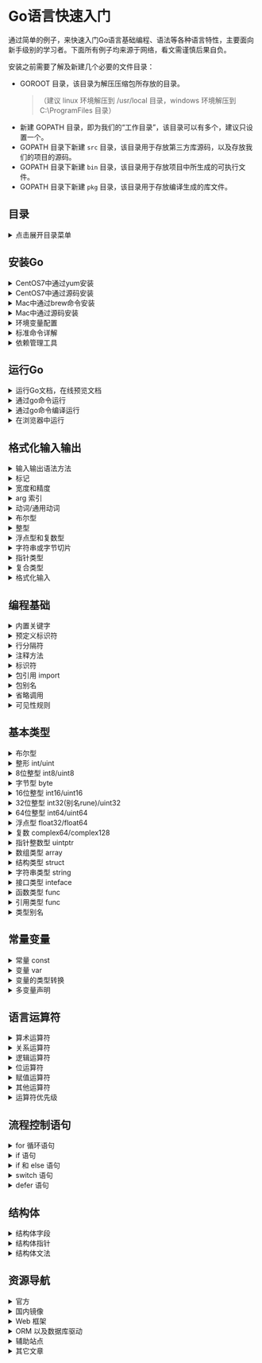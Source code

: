 Go语言快速入门
===

通过简单的例子，来快速入门Go语言基础编程、语法等各种语言特性，主要面向新手级别的学习者。下面所有例子均来源于网络，看文需谨慎后果自负。

安装之前需要了解及新建几个必要的文件目录：

- GOROOT 目录，该目录为解压压缩包所存放的目录。
    >（建议 linux 环境解压到 /usr/local 目录，windows 环境解压到 C:\ProgramFiles 目录）
- 新建 GOPATH 目录，即为我们的“工作目录”，该目录可以有多个，建议只设置一个。
- GOPATH 目录下新建 `src` 目录，该目录用于存放第三方库源码，以及存放我们的项目的源码。
- GOPATH 目录下新建 `bin` 目录，该目录用于存放项目中所生成的可执行文件。
- GOPATH 目录下新建 `pkg` 目录，该目录用于存放编译生成的库文件。

目录
---

<details>
<summary>点击展开目录菜单</summary>

<!-- TOC -->

- [安装Go](#安装go)
- [运行Go](#运行go)
- [格式化输入输出](#格式化输入输出)
- [编程基础](#编程基础)
- [基本类型](#基本类型)
- [常量变量](#常量变量)
- [语言运算符](#语言运算符)
- [流程控制语句](#流程控制语句)
- [资源导航](#资源导航)

<!-- /TOC -->

</details>

## 安装Go

<details>
<summary>CentOS7中通过yum安装</summary>

```bash
# CentOS7 可以只用使用yum安装
yum install golang  
```

</details>

<details>
<summary>CentOS7中通过源码安装</summary>

```bash
# 源码下载
# 官网源码 https://golang.org/dl/ 需要翻墙
wget https://storage.googleapis.com/golang/go1.9.darwin-amd64.pkg
tar zxvf go1.8.linux-amd64.tar.gz -C /usr/local
# 新建GOPATH目录
mkdir -p $HOME/gopath
```

</details>

<details>
<summary>Mac中通过brew命令安装</summary>

使用[home brew](http://brew.sh/)安装方便快捷安装Go，如果你想要在你的 Mac 系统上安装 Go，则必须使用 `Intel 64` 位处理器，Go 不支持 `PowerPC` 处理器。

```bash
brew update && brew upgrade # 更新 Homebrew 的信息
brew install git            # 安装 git
brew install go             # 安装 go
```

</details>


<details>
<summary>Mac中通过源码安装</summary>

通过源代码编译安装的过程与环境变量的配置与在 Linux 系统非常相似，因此不再赘述。

**注意事项：**

在 Mac 系统下使用到的 C 工具链是 Xcode 的一部分，因此你需要通过安装 Xcode 来完成这些工具的安装。你并不需要安装完整的 Xcode，而只需要安装它的命令行工具部分。

</details>


<details>
<summary>环境变量配置</summary>

通过`go env`查看go的详细信息

```bash
→ go env

GOARCH="amd64"
GOBIN=""
GOEXE=""
GOHOSTARCH="amd64"
GOHOSTOS="darwin"
GOOS="darwin"
GOPATH="/Users/kenny/go"
GORACE=""
GOROOT="/usr/local/Cellar/go/1.9/libexec"
GOTOOLDIR="/usr/local/Cellar/go/1.9/libexec/pkg/tool/darwin_amd64"
GCCGO="gccgo"
CC="clang"
GOGCCFLAGS="-fPIC -m64 -pthread -fno-caret-diagnostics -Qunused-arguments -fmessage-length=0 -fdebug-prefix-map=/var/folders/j7/3xly5sk567s65ny5dnr__3b80000gn/T/go-build377856897=/tmp/go-build -gno-record-gcc-switches -fno-common"
CXX="clang++"
CGO_ENABLED="1"
CGO_CFLAGS="-g -O2"
CGO_CPPFLAGS=""
CGO_CXXFLAGS="-g -O2"
CGO_FFLAGS="-g -O2"
CGO_LDFLAGS="-g -O2"
PKG_CONFIG="pkg-config"
```

如果需要修改默认的环境变量配置修改 `vim ~/.bash_profile` 或者 `vim ~/.zshrc`

```bash
#GOROOT
# CentOS 中如下设置 GOROOT，看你安装的路径
# export GOROOT=/usr/local/go
# Mac OS 中通过命令行工具brew安装如下配置 GOROOT
export GOROOT=/usr/local/Cellar/go/1.9/libexec
#GOPATH root bin
export GOBIN=$GOROOT/bin
export PATH=$PATH:$GOBIN
#GOPATH
export GOPATH=$HOME/go
#GOPATH bin
export PATH=$PATH:$GOPATH/bin
```

使其立即生效

```bash
source /etc/profile
```

</details>


<details>
<summary>标准命令详解</summary>

```bash
→ go --help
Go is a tool for managing Go source code.
Go是用于管理Go源代码的工具。

Usage用法:
  go command [arguments]

The commands are:

  build 命令用于编译我们指定的源码文件或代码包以及它们的依赖包。
    -o 指定输出的文件名，可以带上路径，例如 go build -o a/b/c
    -i 安装相应的包，编译+go install
    -a 更新全部已经是最新的包的，但是对标准包不适用
    -n 把需要执行的编译命令打印出来，但是不执行，这样就可以很容易的知道底层是如何运行的
    -p n 指定可以并行可运行的编译数目，默认是CPU数目
    -race 开启编译的时候自动检测数据竞争的情况，目前只支持64位的机器
    -v 打印出来我们正在编译的包名
    -work 打印出来编译时候的临时文件夹名称，并且如果已经存在的话就不要删除
    -x 打印出来执行的命令，其实就是和-n的结果类似，只是这个会执行
    -ccflags 'arg list' 传递参数给5c, 6c, 8c 调用
    -compiler name 指定相应的编译器，gccgo还是gc
    -gccgoflags 'arg list' 传递参数给gccgo编译连接调用
    -gcflags 'arg list' 传递参数给5g, 6g, 8g 调用
    -installsuffix suffix 为了和默认的安装包区别开来，采用这个前缀来重新安装那些依赖的包，-race的时候默认已经是-installsuffix race,大家可以通过-n命令来验证
    -ldflags 'flag list' 传递参数给5l, 6l, 8l 调用
    -tags 'tag list' 设置在编译的时候可以适配的那些tag，详细的tag限制参考里面的http://golang.org/pkg/go/build/
  clean       删除掉执行其它命令时产生的一些文件和目录。
    -i 清除关联的安装的包和可运行文件，也就是通过go install安装的文件
    -n 把需要执行的清除命令打印出来，但是不执行，这样就可以很容易的知道底层是如何运行的
    -r 循环的清除在import中引入的包
    -x 打印出来执行的详细命令，其实就是-n打印的执行版本
  doc 命令可以打印附于Go语言程序实体上的文档。
  env 用于打印Go语言的环境信息。
  bug 启动错误报告。
  fix 把指定代码包的所有Go语言源码文件中的旧版本代码修正为新版本的代码。
  fmt 在包源上运行gofmt。
    -l 显示那些需要格式化的文件
    -w 把改写后的内容直接写入到文件中，而不是作为结果打印到标准输出。
    -r 添加形如“a[b:len(a)] -> a[b:]”的重写规则，方便我们做批量替换
    -s 简化文件中的代码
    -d 显示格式化前后的diff而不是写入文件，默认是false
    -e 打印所有的语法错误到标准输出。如果不使用此标记，则只会打印不同行的前10个错误。
    -cpuprofile 支持调试模式，写入相应的cpufile到指定的文件
  generate 通过处理源生成Go文件。
  get 下载或更新安装指定的代码包及其依赖包，并对它们进行编译和安装。
    -d 只下载不安装
    -f 只有在你包含了-u参数的时候才有效，不让-u去验证import中的每一个都已经获取了，这对于本地fork的包特别有用
    -fix 在获取源码之后先运行fix，然后再去做其他的事情
    -t 同时也下载需要为运行测试所需要的包
    -u 强制使用网络去更新包和它的依赖包
    -v 显示执行的命令
  install 用于编译并安装指定的代码包及它们的依赖包。
  list 列出指定的代码包的信息。
  run 命令可以编译并运行命令源码文件。
  test 对Go语言编写的程序进行测试。
    -bench regexp 执行相应的benchmarks，例如 -bench=.
    -cover 开启测试覆盖率
    -run regexp 只运行regexp匹配的函数，例如 -run=Array 那么就执行包含有Array开头的函数
    -v 显示测试的详细命令
  tool 运行指定的go工具
    go tool fix . 用来修复以前老版本的代码到新版本，例如go1之前老版本的代码转化到go1,例如API的变化
    go tool vet directory|files 用来分析当前目录的代码是否都是正确的代码,例如是不是调用fmt.Printf里面的参数不正确，例如函数里面提前return了然后出现了无用代码之类的。
  version 打印Go的版本信息
  vet 用于检查Go语言源码中静态错误的简单工具。

Use "go help [command]" for more information about a command.

Additional help topics:

  c           calling between Go and C
  buildmode   description of build modes
  filetype    file types
  gopath      GOPATH environment variable
  environment environment variables
  importpath  import path syntax
  packages    description of package lists
  testflag    description of testing flags
  testfunc    description of testing functions

Use "go help [topic]" for more information about that topic.
```

其它命令

```bash
cat $GOROOT/VERSION  # 查看版本
$GOROOT/src/all.bash # 测试用例正确
```

</details>


<details>
<summary>依赖管理工具</summary>

目前 Go 语言常用的依赖管理工具，有三个 [godep](https://github.com/tools/godep)、[vendor](https://github.com/kardianos/govendor)和[db](https://github.com/constabulary/gb/)，`vendor` 是go 1.5 官方引入管理包依赖的方式，1.6正式引入。所以这里推荐是用[vendor](https://github.com/kardianos/govendor)来管理你的依赖。

快速开始：

```bash
# 设置你的项目
cd "my project in GOPATH"
govendor init

# 将现有的GOPATH文件添加到vendor。
govendor add +external

# 查看你的工作。
govendor list

govendor sync # 从远程仓库拉取依赖
govendor get  # 像“go get”一样，但将依赖项复制到“vendor”文件夹中。

# 看看什么是使用包
govendor list -v fmt

# 指定要获取的特定版本或修订版本
govendor fetch golang.org/x/net/context@a4bbce9fcae005b22ae5443f6af064d80a6f5a55
govendor fetch golang.org/x/net/context@v1   # Get latest v1.*.* tag or branch.
govendor fetch golang.org/x/net/context@=v1  # Get the tag or branch named "v1".

# 给予任何先前版本的约束，将包更新为最新
govendor fetch golang.org/x/net/context

# 仅格式化您的存储库
govendor fmt +local

# 构建您的存储库中的所有内容
govendor install +local

# 仅测试您的存储库
govendor test +local
```


</details>


## 运行Go

<details>
<summary>运行Go文档，在线预览文档</summary>

```bash
# 如果你的 godoc 命令不存在，运行它安装
$ go get -v  golang.org/x/tools/cmd/godoc

$ godoc -http=:6060
# 运行上面一条命令，可访问文档http://localhost:6060/
```

</details>

<details>
<summary>通过go命令运行</summary>

我们先写一段GO代码，很简单就是打印输出一个`hello world!`, 保存为[hello.go](./example/hello/hello.go)文件

```go
package main
import "fmt" 
func main() {
   fmt.Println("Hello, World!")
}
```

命令运行`go`程序，在[hello.go](./example/hello/hello.go)这个当前目录下运行下面命令，可以输出`hello world!`。

```bash
go run hello.go
```

</details>

<details>
<summary>通过go命令编译运行</summary>

GO程序的代码是可以直接编译成`exe文件` 或者 `二进制文件`直接运行，在[hello.go](./example/hello/hello.go)目录下运行下面命令，即可把go程序编译成二进制文件

```bash
go build hello.go
```

上面命令文件可以编译成一个`hello`可执行文件，然后直接在当前目录下 `./hello` 运行，可以输出`hello world!`。

</details>

<details>
<summary>在浏览器中运行</summary>

Go Playground 允许在浏览器里面编辑运行 Go 语言代码。在浏览器中打开 https://play.golang.org/ (需要穿越才能打开) ，输入代码，点击 Run，看看会发生什么？还有个 Share 按钮，点击它会得到一个用于分享的网址，任何人都能代开这个链接，试一试 https://play.golang.org/p/UIOwu0DBQV

</details>


## 格式化输入输出


<details>
<summary>输入输出语法方法</summary>

> `%[标记][宽度][.精度][arg索引]动词`  
> `Print(arg列表)`、`Println(arg列表)`、`Printf(格式字符串, arg列表)`  

```go
package main
import (
  "fmt"
  "time"
)
func main() {
  fmt.Println("Hello World!")
  fmt.Println("The time is", time.Now())
}
```

</details>

<details>
<summary>标记</summary>

```
+ 总打印数值的正负号；对于%q（%+q）保证只输出ASCII编码的字符。
- 在右侧而非左侧填充空格（左对齐该区域）
# 备用格式：为八进制添加前导 0（%#o），为十六进制添加前导 0x（%#x）或
  0X（%#X），为 %p（%#p）去掉前导 0x；对于 %q，若 strconv.CanBackquote
  返回 true，就会打印原始（即反引号围绕的）字符串；如果是可打印字符，
  %U（%#U）会写出该字符的Unicode编码形式（如字符 x 会被打印成 U+0078 'x'）。
' ' （空格）为数值中省略的正负号留出空白（% d）；
  以十六进制（% x, % X）打印字符串或切片时，在字节之间用空格隔开
0  填充前导的0而非空格；对于数字，这会将填充移到正负号之后
```

- 其中 `0` 和 `-` 不能同时使用，优先使用 `-` 而忽略 `0`。  
- 标记有事会被占位符忽略，所以不要指望它们。例如十进制没有备用格式，因此 `%#d` 与 `%d` 的行为相同。

</details>

<details>
<summary>宽度和精度</summary>

`[宽度][.精度]`都可以写成以下三种形式：`数值`，`*`，`arg索引*`  

- `数值` 表示使用指定的数值作为宽度值或精度值
- `*` 表示使用当前正在处理的 arg 的值作为宽度值或精度值，如果这样的话，要格式化的 arg 将自动跳转到下一个。
- `arg索引*` 表示使用指定 arg 的值作为宽度值或精度值，如果这样的话，要格式化的 arg 将自动跳转到指定 arg 的下一个。

注意事项：  

- 宽度值：用于设置最小宽度。
- 精度值：对于浮点型，用于控制小数位数，对于字符串或字节数组，用于控制字符数量（不是字节数量）。
- 对于浮点型而言，动词 g/G 的精度值比较特殊，在适当的情况下，g/G 会设置总有效数字，而不是小数位数。

</details>

<details>
<summary>arg 索引</summary>

由中括号和 arg 序号组成（就像这个实例`"abc%+ #8.3[3]vdef"`中的[3])，用于指定当前要处理的 arg 的序号，序号从 1 开始：`'[' + arg序号 + ']'`

</details>

<details>
<summary>动词/通用动词</summary>

- `v`：默认格式，不同类型的默认格式如下：
    > 布尔型：`t`
    > 整　型：`d`
    > 浮点型：`g`
    > 复数型：`g`
    > 字符串：`s`
    > 通　道：`p`
    > 指　针：`p`

- `#v`：默认格式，以符合 Go 语法的方式输出。特殊类型的 Go 语法格式如下：
    > 无符号整型：x
- `T`：输出 arg 的类型而不是值（使用 Go 语法格式）。

注意事项：`动词`不能省略，不同的数据类型支持的动词不一样。

</details>

<details>
<summary>布尔型</summary>

-`t` ：输出 true 或 false 字符串。

</details>

<details>
<summary>整型</summary>

- `b/o/d`：输出 2/8/10 进制格式
- `x/X  `：输出 16 进制格式（小写/大写）
- `c    `：输出数值所表示的 Unicode 字符
- `q    `：输出数值所表示的 Unicode 字符（带单引号）。对于无法显示的字符，将输出其转义字符。
- `U    `：输出 Unicode 码点（例如 U+1234，等同于字符串 "U+%04X" 的显示结果）

对于 o/x/X：
- 如果使用 "#" 标记，则会添加前导 0 或 0x。

对于 U：
- 如果使用 "#" 标记，则会在 Unicode 码点后面添加相应的 '字符'（前提是该字符必须可显示）

</details>

<details>
<summary>浮点型和复数型</summary>

- `b`：科学计数法（以 2  为底）
- `e/E`：科学计数法（以 10 为底，小写 e/大写 E）
- `f/F`：普通小数格式（两者无区别）
- `g/G`：大指数（指数 >= 6）使用 %e/%E，其它情况使用 %f/%F

</details>

<details>
<summary>字符串或字节切片</summary>

- `s` ：普通字符串
- `q` ：双引号引起来的 Go 语法字符串
- `x/X`：十六进制编码（小写/大写，以字节为元素进行编码，而不是字符）

对于 q：
- 如果使用了 `+` 标记，则将所有非 ASCII 字符都进行转义处理。
- 如果使用了 `#` 标记，则输出反引号引起来的字符串（前提是
- 字符串中不包含任何制表符以外的控制字符，否则忽略 # 标记）

对于 x/X：
- 如果使用了 " " 标记，则在每个元素之间添加空格。
- 如果使用了 "#" 标记，则在十六进制格式之前添加 0x 前缀。

</details>

<details>
<summary>指针类型</summary>

- `p` ：带 0x 前缀的十六进制地址值。
- `#p`：不带 0x 前缀的十六进制地址值。
- Go 没有指针运算。

Go 具有指针。 指针保存了变量的内存地址。

类型 *T 是指向类型 T 的值的指针。其零值是 nil 。

```go
var p *int
```

& 符号会生成一个指向其作用对象的指针。

```go
i := 42
p = &i
```

* 符号表示指针指向的底层的值。

```go
fmt.Println(*p) // 通过指针 p 读取 i
*p = 21         // 通过指针 p 设置 i
```

这也就是通常所说的“间接引用”或“非直接引用”。

```go
package main
import "fmt"
func main() {
	i, j := 42, 2701
	p := &i         // 指向我 i
	fmt.Println(*p) // 通过指针读 i
	*p = 21         // 通过指针设置 i
	fmt.Println(i)  // 看到i的新值

	p = &j         // 指向我 j
	*p = *p / 37   // 通过指针划分 j
	fmt.Println(j) // 看到j的新值
}
```

</details>

<details>
<summary>复合类型</summary>

复合类型将使用不同的格式输出，格式如下：

```
结　构　体：{字段1 字段2 ...}
数组或切片：[元素0 元素1 ...]
映　　　射：map[键1:值1 键2:值2 ...]
```

指向复合元素的指针：`&{}`, `&[]`, `&map[]`
复合类型本身没有动词，动词将应用到复合类型的元素上。
结构体可以使用 "+v" 同时输出字段名。

</details>

<details>
<summary>格式化输入</summary>

```go
// 格式化输入：从输入端读取字符串（以空白分隔的值的序列），
// 并解析为具体的值存入相应的 arg 中，arg 必须是变量地址。
// 字符串中的连续空白视为单个空白，换行符根据不同情况处理。
// \r\n 被当做 \n 处理。

// 以动词 v 解析字符串，换行视为空白
Scan(arg列表)
// 以动词 v 解析字符串，换行结束解析
Scanln(arg列表)
// 根据格式字符串中指定的格式解析字符串
// 格式字符串中的换行符必须和输入端的换行符相匹配。
Scanf(格式字符串, arg列表)

// Scan 类函数会返回已处理的 arg 数量和遇到的错误信息。
```

</details>

## 编程基础

<details>
<summary>内置关键字</summary>

```go
break      default       func      interface    select
case       defer         go        map          struct
chan       else          goto      package      switch
const      fallthrough   if        range        type
continue   for           import    return       var
```

</details>

<details>
<summary>预定义标识符</summary>

```go
append  bool    byte    cap     close  complex complex64 complex128 uint16
copy    false   float32 float64 imag   int     int8      int16      uint32
int32   int64   iota    len     make   new     nil       panic      uint64
print   println real    recover string true    uint      uint8      uintptr
```

</details>

<details>
<summary>行分隔符</summary>

- 在 Go 程序中，一行代表一个语句结束，不需要分隔符。
- 打算将多个语句写在同一行，它们则必须使用 `;` 人为区分，并不鼓励这种做法。

</details>

<details>
<summary>注释方法</summary>

```go
// 单行注释

/*
  多行注释
*/
```

</details>

<details>
<summary>标识符</summary>

- 标识符用来命名变量、类型等程序实体。
- 第一个字符必须是字母或下划线而不能是数字

有效标识符

```
mahesh   kumar   abc   move_name   a_123
myname50   _temp   j   a23b9   retVal
```

无效标识符

```bash
1ab  #（以数字开头）
case #（Go 语言的关键字）
a+b  #（运算符是不允许的）
```

</details>

<details>
<summary>包引用 import</summary>

```go
import "fmt"
import "os"
import "io"
```

简写方式如下

```go
import (
  "fmt"
  "os"
  "io"
)
```

**包引用介绍**

```bash
.
├── cal
│   ├── add.go
│   ├── multi
│   │   └── multiply.go
│   └── subtract.go
└── main.go
```

注意：[package-demo](example/package-demo) 文件夹复制到 `$GOPATH/src/` 目录下，不然运行报错哦

```bash
go run $GOPATH/src/package-demo/main.go
```

main.go中如何调用add.go、subtract.go或者是multiply.go文件中的函数。

> `add.go`和`subtract.go`文件中，包名为cal `package cal`  
> `multiply.go`在 multi 文件夹下，所以程序的包名为multi `package multi`  
> 如果 mian 函数要调用`add.go`或者`subtract.go`中的函数，必须要引入包"cal" `import "package-demo/cal"`  
> 要调用`multiply.go`中的函数，必须要引入包"multi"，`import "package-demo/cal/multi"`  
> Go中如果函数名的首字母大写，表示该函数是公有的，可以被其他程序调用，如果首字母小写，该函数就是是私有的

</details>

<details>
<summary>包别名</summary>

```go
import(
  ff "fmt"
)

// 或者
import ff "fmt"

// 别名包调用
ff.Println('Hello World!')
```

</details>


<details>
<summary>省略调用</summary>

```go
import(
  . "fmt"
)
func main() {
  // 省略调用
  Println('Hello World!')
}
```

</details>


<details>
<summary>可见性规则</summary>

Go语言中约定使用 **大小写** 来决定常量、变量、类型、接口、结构或函数是否可以被外部包所调用

- 函数名字首字母 **小写** 即为 `private` 私有的
- 函数名字首字母 **大写** 即为 `public` 公有

</details>

## 基本类型

<details>
<summary>布尔型</summary>

```go
var b bool
b  = true
fmt.Printf("b is of type %t\n", b)
e := bool(true)
fmt.Printf("e is of type %t\n", e)
```

- 长度：1字节
- 取值范围：true/false
- 只能使用true/false值，不能使用数字代替布尔值

</details>

<details>
<summary>整形 int/uint</summary>

```go
package main
import "fmt"
func main() {
  // n 是一个长度为 10 的数组
  var n [10]int 
  var i,j int

  /* 为数组 n 初始化元素 */         
  for i = 0; i < 10; i++ {
    n[i] = i + 100 /* 设置元素为 i + 100 */
  }

  /* 输出每个数组元素的值 */
  for j = 0; j < 10; j++ {
    fmt.Printf("Element[%d] = %d\n", j, n[j] )
  }
}
```

- int/uint
- 根据平台可能为32/64位

</details>

<details>
<summary>8位整型 int8/uint8</summary>

```go
u8 := []uint8{98, 99}

a := byte(255)  //11111111 这是byte的极限， 因为 a := byte(256)//越界报错， 0~255正好256个数，不能再高了
b := uint8(255) //11111111 这是uint8的极限，因为 c := uint8(256)//越界报错，0~255正好256个数，不能再高了
c := int8(127)  //01111111 这是int8的极限， 因为 b := int8(128)//越界报错， 0~127正好128个数，所以int8的极限只是256的一半
d := int8(a)    //11111111 打印出来则是-0000001，int8(128)、int8(255)、int8(byte(255))都报错越界，因为int极限是127，但是却可以写：int8(a)，第一位拿来当符号了
e := int8(c)    //01111111 打印出来还是01111111
fmt.Printf("%08b %d \n", a, a)
fmt.Printf("%08b %d \n", b, b)
fmt.Printf("%08b %d \n", c, c)
fmt.Printf("%08b %d \n", d, d)
fmt.Printf("%08b %d \n", e, e)
```

- int8/uint8
- 长度：1字节
- 取值范围：-128~127/0~255

</details>

<details>
<summary>字节型 byte</summary>

```go
// 这里不能写成 b := []byte{"Golang"}，这里是利用类型转换。
b := []byte("Golang")
c := []byte("go")
d := []byte("Go")
println(b,c,d)
```

- byte(uint8别名)

**基本处理函数**

- `Contains()` 返回是否包含子切片
- `Count()` 子切片非重叠实例的数量
- `Map()` 函数，将byte 转化为Unicode，然后进行替换
- `Repeat()` 将切片复制count此，返回这个新的切片
- `Replace()` 将切片中的一部分 替换为另外的一部分
- `Runes()` 将 S 转化为对应的 UTF-8 编码的字节序列，并且返回对应的Unicode 切片
- `Join()` 函数，将子字节切片连接到一起。

可以参考下面列子来理解上面7个方法，例子 [byte.go](./example/byte/byte.go)

```go
package main
import (
  "bytes"
  "fmt"
)
func main() {
  // 这里不能写成 b := []byte{"Golang"}，这里是利用类型转换。
  b := []byte("Golang")
  subslice1 := []byte("go")
  subslice2 := []byte("Go")
  // func Contains(b, subslice [] byte) bool
  // 检查字节切片b ，是否包含子字节切片 subslice
  fmt.Println(bytes.Contains(b, subslice1))
  fmt.Println(bytes.Contains(b, subslice2))


  s2 := []byte("同学们，上午好")
  m := func(r rune) rune {
    if r == '上' {
      r = '下'
    }
    return r
  }
  fmt.Println(string(s2))
  // func Map(mapping func(r rune) rune, s []byte) []byte
  // Map函数: 首先将 s 转化为 UTF-8编码的字符序列，
  // 然后使用 mapping 将每个Unicode字符映射为对应的字符，
  // 最后将结果保存在一个新的字节切片中。
  fmt.Println(string(bytes.Map(m, s2)))


  s3 := []byte("google")
  old := []byte("o")
  //这里 new 是一个字节切片，不是关键字了
  new := []byte("oo")
  n := 1
  // func Replace(s, old, new []byte, n int) []byte
  //返回字节切片 S 的一个副本， 并且将前n个不重叠的子切片 old 替换为 new，如果n < 0 那么不限制替换的数量
  fmt.Println(string(bytes.Replace(s3, old, new, n)))
  fmt.Println(string(bytes.Replace(s3, old, new, -1)))


  // 将字节切片 转化为对应的 UTF-8编码的字节序列，并且返回对应的 Unicode 切片。
  s4 := []byte("中华人民共和国")
  r1 := bytes.Runes(s4)
  // func Runes(b []byte) []rune
  fmt.Println(string(s4), len(s4))  // 字节切片的长度
  fmt.Println(string(r1), len(r1))  // rune 切片的长度


  // 字节切片 的每个元素，依旧是字节切片。
  s5 := [][]byte{
    []byte("你好"),
    []byte("世界"),  //这里的逗号，必不可少
  }
  sep := []byte(",")
  // func Join(s [][]byte, sep []byte) []byte
  // 用字节切片 sep 吧 s中的每个字节切片连接成一个，并且返回.
  fmt.Println(string(bytes.Join(s5, sep)))
}
```

</details>

<details>
<summary>16位整型 int16/uint16</summary>

- int16/uint16
- 长度：2字节
- 取值范围：-32768~32767/0~65535

</details>

<details>
<summary>32位整型 int32(别名rune)/uint32</summary>

- int32(别名rune)/uint32
- 长度：4字节
- 取值范围：-2^32/2~2^32/2-1/0~2^32-1

</details>

<details>
<summary>64位整型 int64/uint64</summary>

- int64/uint64
- 长度：8字节
- 取值范围：-2^64/2~2^64/2-1/0~2^64-1

</details>

<details>
<summary>浮点型 float32/float64</summary>

```go
package main
import "fmt"

func main() {
  var x float64
  x = 20.0
  fmt.Println(x)
  fmt.Printf("x is of type %T\n", x)

  a := float64(20.0)
  b := 42 
  fmt.Println(a)
  fmt.Println(b)
  fmt.Printf("a is of type %T\n", a)
  fmt.Printf("b is of type %T\n", b)
}
```

实例：[float.go](./example/float/float.go)

- float32/float64
- 长度：4/8字节
- 小数位：精确到 7/15 位小数

</details>

<details>
<summary>复数 complex64/complex128</summary>

- complex64/complex128
- 长度：8/16

</details>

<details>
<summary>指针整数型 uintptr</summary>

用于指针运算，GC 不把 uintptr 当指针，uintptr 无法持有对象。uintptr 类型的目标会被回收。

- uintptr
- 保存指正的 32 位或者 64 位整数型

```go
// 示例：通过指针修改结构体字段
package main
import (
  "fmt"
  "unsafe"
)

func main() {
  s := struct {
    a byte
    b byte
    c byte
    d int64
  }{0, 0, 0, 0}

  // 将结构体指针转换为通用指针
  p := unsafe.Pointer(&s)
  // 保存结构体的地址备用（偏移量为 0）
  up0 := uintptr(p)
  // 将通用指针转换为 byte 型指针
  pb := (*byte)(p)
  // 给转换后的指针赋值
  *pb = 10
  // 结构体内容跟着改变
  fmt.Println(s)

  // 偏移到第 2 个字段
  up := up0 + unsafe.Offsetof(s.b)
  // 将偏移后的地址转换为通用指针
  p = unsafe.Pointer(up)
  // 将通用指针转换为 byte 型指针
  pb = (*byte)(p)
  // 给转换后的指针赋值
  *pb = 20
  // 结构体内容跟着改变
  fmt.Println(s)

  // 偏移到第 3 个字段
  up = up0 + unsafe.Offsetof(s.c)
  // 将偏移后的地址转换为通用指针
  p = unsafe.Pointer(up)
  // 将通用指针转换为 byte 型指针
  pb = (*byte)(p)
  // 给转换后的指针赋值
  *pb = 30
  // 结构体内容跟着改变
  fmt.Println(s)

  // 偏移到第 4 个字段
  up = up0 + unsafe.Offsetof(s.d)
  // 将偏移后的地址转换为通用指针
  p = unsafe.Pointer(up)
  // 将通用指针转换为 int64 型指针
  pi := (*int64)(p)
  // 给转换后的指针赋值
  *pi = 40
  // 结构体内容跟着改变
  fmt.Println(s)
}
```

</details>

<details>
<summary>数组类型 array</summary>

数组声明语法

```go
var variable_name [SIZE]variable_type
```

数组是具有相同唯一类型的一组已编号且长度固定的数据项序列，这种类型可以是任意的原始类型例如整形、字符串或者自定义类型。下面是一个简单的对数组操作的例子[array.go](./example/array/array.go)

```go
package main
import "fmt"
func main() {
  // 声明一个长度为5的整数数组
  // 一旦数组被声明了，那么它的数据类型跟长度都不能再被改变。
  var array1 [5]int
  
  fmt.Printf("array1: %d\n\n", array1)

  // 声明一个长度为5的整数数组
  // 初始化每个元素
  array2 := [5]int{12, 123, 1234, 12345, 123456}
  array2[1] = 5000
  fmt.Printf("array2: %d\n\n", array2[1])
  
  // n 是一个长度为 10 的数组
  var n [10]int 
  var i,j int

  /* 为数组 n 初始化元素 */         
  for i = 0; i < 10; i++ {
    n[i] = i + 100 /* 设置元素为 i + 100 */
  }

  /* 输出每个数组元素的值 */
  for j = 0; j < 10; j++ {
    fmt.Printf("Element[%d] = %d\n", j, n[j] )
  }

  /* 数组 - 5 行 2 列*/
  var a = [5][2]int{ {0,0}, {1,2}, {2,4}, {3,6},{4,8}}
  var e, f int

  /* 输出数组元素 */
  for  e = 0; e < 5; e++ {
    for f = 0; f < 2; f++ {
        fmt.Printf("a[%d][%d] = %d\n", e,f, a[e][f] )
    }
  }
}
```

初始化数组中 {} 中的元素个数不能大于 [] 中的数字。
如果忽略 [] 中的数字不设置数组大小，Go 语言会根据元素的个数来设置数组的大小：

```go
var array1 = [...]float32{1000.0, 2.0, 3.4, 7.0, 50.0}
```

数组元素可以通过索引（位置）来读取。格式为数组名后加中括号，中括号中为索引的值。例如：

```go
float32 salary = array1[9]
```

以上实例读取了数组`array1`第`10`个元素的值。

多维数组，下面例子

```go
// 三行四列
a = [3][4]int{  
 {0, 1, 2, 3} ,   /*  第一行索引为 0 */
 {4, 5, 6, 7} ,   /*  第二行索引为 1 */
 {8, 9, 10, 11}   /*  第三行索引为 2 */
}
```

访问多维数组

```go
// 访问第2行第3列
int val = a[2][3]
```

</details>

<details>
<summary>结构类型 struct</summary>

```go
package main
import "fmt"
type Vertex struct {
	X int
	Y int
}
func main() {
  fmt.Println(Vertex{1, 2})
  
  // 结构体字段使用点号来访问。
	v := Vertex{1, 2}
	v.X = 4
  fmt.Println(v.X)
  
  // 结构体字段可以通过结构体指针来访问。
	e := Vertex{1, 2}
	p := &e
	p.X = 1e9
  fmt.Println(e)
  
  
  var (
    v1 = Vertex{1, 2}  // 类型为 Vertex
    v2 = Vertex{X: 1}  // Y:0 被省略
    v3 = Vertex{}      // X:0 和 Y:0
    p  = &Vertex{1, 2} // 类型为 *Vertex , 特殊的前缀 & 返回一个指向结构体的指针
  )
  fmt.Println(v1, p, v2, v3)
}
```

简单的结构体

```go
type T struct {a, b int}
```

结构体里的字段都有 名字，像 `field1`、`field2` 等，如果字段在代码中从来也不会被用到，那么可以命名它为 `_`。上面简单的结构体定义，下面调用方法：

```go
var s T
s.a = 5
s.b = 8
```

数组可以看作是一种结构体类型，不过它使用下标而不是具名的字段。

```go
var t *T
t = new(T)
```

上面简单的管用语句方法`t := new(T)`，变量 `t` 是一个指向 `T` 的指针，此时结构体字段的值是它们所属类型的零值。

声明 `var t T` 也会给 `t` 分配内存，并零值化内存，但是这个时候 `t` 是类型`T`。在这两种方式中，`t` 通常被称做类型 `T` 的一个实例（instance）或对象（object）。

一个非常简单的例子[structs_fields.go](./example/structs/structs_fields.go)运行例子查看结果：

```bash
→ go run test/structs_fields.go

The int is: 10
The float is: 15.500000
The string is: Chris
&{10 15.5 Chris}
```

**使用 new**

</details>

<details>
<summary>字符串类型 string</summary>

```go
var str string //声明一个字符串
str = "Go lang"  //赋值
ch :=str[0]    //获取第一个字符
len :=len(str) //字符串的长度,len是内置函数 ,len=5
```

len函数是Go中内置函数，不引入strings包即可使用。len(string)返回的是字符串的字节数。len函数所支持的入参类型如下：

- len(Array) 数组的元素个数
- len(*Array) 数组指针中的元素个数,如果入参为nil则返回0
- len(Slice) 数组切片中元素个数,如果入参为nil则返回0
- len(map) 字典中元素个数,如果入参为nil则返回0
- len(Channel) Channel buffer队列中元素个数

</details>

<details>
<summary>接口类型 inteface</summary>

```go
package main
import (
   "fmt"
   "math"
)

/* 定义一个 interface */
type shape interface {
   area() float64
}

/* 定义一个 circle */
type circle struct {
   x,y,radius float64
}

/* 定义一个 rectangle */
type rectangle struct {
   width, height float64
}

/* 定义一个circle方法 (实现 shape.area())*/
func(circle circle) area() float64 {
   return math.Pi * circle.radius * circle.radius
}

/* 定义一个rectangle方法 (实现 shape.area())*/
func(rect rectangle) area() float64 {
   return rect.width * rect.height
}

/* 定义一个shape的方法*/
func getArea(shape shape) float64 {
   return shape.area()
}

func main() {
   circle := circle{x:0,y:0,radius:5}
   rectangle := rectangle {width:10, height:5}

   fmt.Printf("circle area: %f\n",getArea(circle))
   fmt.Printf("rectangle area: %f\n",getArea(rectangle))
}
```

实例：[inteface.go](./example/inteface/inteface.go)

</details>

<details>
<summary>函数类型 func</summary>

```go
package main
import "fmt"
type functinTyoe func(int, int) // 声明了一个函数类型
func (f functinTyoe)Serve() {
  fmt.Println("serve2")
}
func serve(int,int) {
  fmt.Println("serve1")
}
func main() {
  a := functinTyoe(serve)
  a(1,2)
  a.Serve()
}
```

实例：[func.go](./example/func/func.go)

</details>

<details>
<summary>引用类型 func</summary>


**切片**

> 是一种可以动态数组，可以按我们的希望增长和收缩。

- slice

**Map**

> 是一种无序的键值对的集合。是一种集合，所以我们可以像迭代数组和 slice 那样迭代它。

- map

```go
// 通过 make 来创建
dict := make(map[string]int)
// 通过字面值创建
dict := map[string]string{"Red": "#da1337", "Orange": "#e95a22"}

// 给 map 赋值就是指定合法类型的键，然后把值赋给键
colors := map[string]string{}
colors["Red"] = "#da1337"

// 不初始化 map , 就会创建一个 nil map。nil map 不能用来存放键值对，否则会报运行时错误
var colors map[string]string
colors["Red"] = "#da1337"
// Runtime Error:
// panic: runtime error: assignment to entry in nil map

//选择是只返回值，然后判断是否是零值来确定键是否存在。
value := colors["Blue"]
if value != "" {
  fmt.Println(value)
}
```

在函数间传递 map 不是传递 map 的拷贝。所以如果我们在函数中改变了 map，那么所有引用 map 的地方都会改变

```go
func main() {
  colors := map[string]string{
     "AliceBlue":   "#f0f8ff",
     "Coral":       "#ff7F50",
     "DarkGray":    "#a9a9a9",
     "ForestGreen": "#228b22",
  }
  for key, value := range colors {
      fmt.Printf("Key: %s  Value: %s\n", key, value)
  }
  removeColor(colors, "Coral")
  for key, value := range colors {
      fmt.Printf("Key: %s  Value: %s\n", key, value)
  }
}
func removeColor(colors map[string]string, key string) {
    delete(colors, key)
}
```


**通道**

- chan

</details>

<details>
<summary>类型别名</summary>

```go
type (
  byte int8
  rune init32
  文本 string
)
var b 文本
b = "别名类型，可以是中文！"
```

</details>

## 常量变量

<details>
<summary>常量 const</summary>

```go
package main
import "unsafe"
// 常量可以用len(), cap(), unsafe.Sizeof()常量计算表达式的值。
// 常量表达式中，函数必须是内置函数，否则编译不过：
const (
  a = "abc"
  b = len(a)
  c = unsafe.Sizeof(a)
)

func main(){
  const (
    PI     = 3.14
    const1 = "1"
  )
  const LENGTH int = 10
  const e, f, g = 1, false, "str" //多重赋值
  println(a, b, c,PI, LENGTH)
}
```

上面例子[const.go](./example/const/const.go)

**iota** 特殊常量，可以认为是一个可以被编译器修改的常量。[iota.go](./example/iota/iota.go)

```go
package main
import "fmt"
func main() {
  const (
    // 第一个 iota 等于 0，每当 iota 在新的一行被使用时，它的值都会自动加 1；
    // 所以 a=0, b=1, c=2 可以简写为如下形式：
    a = iota   //0
    b          //1
    c          //2
    d = "ha"   //独立值，iota += 1
    e          //"ha"   iota += 1
    f = 100    //iota +=1
    g          //100  iota +=1
    h = iota   //7,恢复计数
    i          //8
  )
  fmt.Println(a,b,c,d,e,f,g,h,i)
}
```

</details>

<details>
<summary>变量 var</summary>

```go
var (
  name  = "gopher"
  name1 = "1"
)
// 变量声明
var a int
a = 11 /* 赋值 */

// 变量声明 并赋值
var b int = 12

// 应用在函数体内的方式
var a, b, c, d int = 1, 2, 3, 4
// a =1 
// b =2 
// c =3 
// d =4 


var a, _, c, d int = 1, 2, 3, 4
// 忽略 _ 返回值忽略
```

- 全局变量名 以大写开头
- 全局变量不可以省略 var ，可以使用并行的方式
- 所有变量都可以使用类型推断
- 局部变量不可以使用`var()`简写的形式

</details>

<details>
<summary>变量的类型转换</summary>

```go
// 只能类型显式转换
var a float32 = 1.1
// 省略var, 简短形式，使用 := 赋值操作符
b := int(a)
// 不兼容的类型不能转换类型
```

</details>

<details>
<summary>多变量声明</summary>

```go
var x, y int
// 这种因式分解关键字的写法一般用于声明全局变量
var (
  a int
  b bool
)

var c, d int = 1, 2
var e, f = 123, "hello"

//这种不带声明格式的只能在函数体中出现
//g, h := 123, "hello"
```

</details>

## 语言运算符

<details>
<summary>算术运算符</summary>

```go
package main
import "fmt"
func main() {
  var a int = 21
  var b int = 10
  var c int
  c = a + b
  fmt.Printf("第一行 - c 的值为 %d\n", c ) // 第一行 - c 的值为 31
  c = a - b
  fmt.Printf("第二行 - c 的值为 %d\n", c ) // 第二行 - c 的值为 11
  c = a * b
  fmt.Printf("第三行 - c 的值为 %d\n", c ) // 第三行 - c 的值为 210
  c = a / b
  fmt.Printf("第四行 - c 的值为 %d\n", c ) // 第四行 - c 的值为 2
  c = a % b
  fmt.Printf("第五行 - c 的值为 %d\n", c ) // 第五行 - c 的值为 1
  a++
  fmt.Printf("第六行 - c 的值为 %d\n", a ) // 第六行 - c 的值为 22
  a--
  fmt.Printf("第七行 - c 的值为 %d\n", a ) // 第七行 - c 的值为 21
}
```

下表列出了所有Go语言的算术运算符。假定 A 值为 10，B 值为 20。

| 运算符 | 描述 | 实例 |
| ---- | ---- | ---- |
| + | 相加  | A + B 输出结果 30 |
| - | 相减  | A - B 输出结果 -10 |
| * | 相乘  | A * B 输出结果 200 |
| / | 相除  | B / A 输出结果 2 |
| % | 求余  | B % A 输出结果 0 |
| ++ | 自增 | A++ 输出结果 11 |
| -- | 自减 | A-- 输出结果 9 |

</details>

<details>
<summary>关系运算符</summary>

```go
package main
import "fmt"
func main() {
   var a int = 21
   var b int = 10
   if( a == b ) {
      fmt.Printf("第一行 - a 等于 b\n" )
   } else {
      fmt.Printf("第一行 - a 不等于 b\n" )
   }
   if ( a < b ) {
      fmt.Printf("第二行 - a 小于 b\n" )
   } else {
      fmt.Printf("第二行 - a 不小于 b\n" )
   } 
   
   if ( a > b ) {
      fmt.Printf("第三行 - a 大于 b\n" )
   } else {
      fmt.Printf("第三行 - a 不大于 b\n" )
   }
   /* 让我们改变a和b的值 */
   a = 5
   b = 20
   if ( a <= b ) {
      fmt.Printf("第四行 - a 小于等于 b\n" )
   }
   if ( b >= a ) {
      fmt.Printf("第五行 - b 大于等于 a\n" )
   }
}
```

下表列出了所有Go语言的关系运算符。假定 A 值为 10，B 值为 20。

| 运算符 | 描述 | 实例 |
| ---- | ---- | ---- |
| ==  | 检查两个值是否相等，如果相等返回 True 否则返回 False。 |  (A == B) 为 False |
| !=  | 检查两个值是否不相等，如果不相等返回 True 否则返回 False。 |  (A != B) 为 True |
| > | 检查左边值是否大于右边值，如果是返回 True 否则返回 False。 |  (A > B) 为 False |
| < | 检查左边值是否小于右边值，如果是返回 True 否则返回 False。 |  (A < B) 为 True |
| >=  | 检查左边值是否大于等于右边值，如果是返回 True 否则返回 False。 |  (A >= B) 为 False |
| <=  | 检查左边值是否小于等于右边值，如果是返回 True 否则返回 False。 | A <= B) 为 True |

</details>

<details>
<summary>逻辑运算符</summary>

```go
package main
import "fmt"
func main() {
  var a bool = true
  var b bool = false
  if ( a && b ) {
    fmt.Printf("第一行 - 条件为 true\n" )
  }
  if ( a || b ) {
    fmt.Printf("第二行 - 条件为 true\n" )
  }
  /* 修改 a 和 b 的值 */
  a = false
  b = true
  if ( a && b ) {
    fmt.Printf("第三行 - 条件为 true\n" )
  } else {
    fmt.Printf("第三行 - 条件为 false\n" )
  }
  if ( !(a && b) ) {
    fmt.Printf("第四行 - 条件为 true\n" )
  }
}
```

下表列出了所有Go语言的逻辑运算符。假定 A 值为 `True`，B 值为 `False` d。

| 运算符 | 描述 | 实例 |
| ---- | ---- | ---- |
| && | 逻辑 AND 运算符。 如果两边的操作数都是 True，则条件 True，否则为 False。 | (A && B) 为 False |
| \|\| | 逻辑 OR 运算符。 如果两边的操作数有一个 True，则条件 True，否则为 False。|	(A || B) 为 True |
| ! | 逻辑 NOT 运算符。 如果条件为 True，则逻辑 NOT 条件 False，否则为 True。 |	!(A && B) 为 True |

</details>

<details>
<summary>位运算符</summary>

```go
package main
import "fmt"
func main() {

  var a uint = 60	/* 60 = 0011 1100 */  
  var b uint = 13	/* 13 = 0000 1101 */
  var c uint = 0          

  c = a & b       /* 12 = 0000 1100 */ 
  fmt.Printf("第一行 - c 的值为 %d\n", c ) // 第一行 - c 的值为 12

  c = a | b       /* 61 = 0011 1101 */
  fmt.Printf("第二行 - c 的值为 %d\n", c )  // 第二行 - c 的值为 61

  c = a ^ b       /* 49 = 0011 0001 */
  fmt.Printf("第三行 - c 的值为 %d\n", c ) // 第三行 - c 的值为 49

  c = a << 2     /* 240 = 1111 0000 */
  fmt.Printf("第四行 - c 的值为 %d\n", c ) // 第四行 - c 的值为 240

  c = a >> 2     /* 15 = 0000 1111 */
  fmt.Printf("第五行 - c 的值为 %d\n", c )  // 第五行 - c 的值为 15
}
```

Go 语言支持的位运算符如下表所示。假定 A 为60，B 为13：

| 运算符 | 描述 | 实例 |
| ---- | ---- | ---- |
| & | 按位与运算符"&"是双目运算符。 其功能是参与运算的两数各对应的二进位相与。 |	(A & B) 结果为 12, 二进制为 0000 1100 |
| \| | 按位或运算符 \| 是双目运算符。 其功能是参与运算的两数各对应的二进位相或。 |	(A \| B) 结果为 61, 二进制为 0011 1101 |
| ^ | 按位异或运算符"^"是双目运算符。 其功能是参与运算的两数各对应的二进位相异或，当两对应的二进位相异时，结果为1。 |	(A ^ B) 结果为 49, 二进制为 0011 0001 |
| << | 左移运算符"<<"是双目运算符。左移n位就是乘以2的n次方。 其功能把"<<"左边的运算数的各二进位全部左移若干位，由"<<"右边的数指定移动的位数，高位丢弃，低位补0。 | A << 2 结果为 240 ，二进制为 1111 0000 |
| >> | 右移运算符">>"是双目运算符。右移n位就是除以2的n次方。 其功能是把">>"左边的运算数的各二进位全部右移若干位，">>"右边的数指定移动的位数。| A >> 2 结果为 15 ，二进制为 0000 1111 |

</details>

<details>
<summary>赋值运算符</summary>

```go
package main
import "fmt"
func main() {
  var a int = 21
  var c int

  c =  a
  fmt.Printf("第 1 行 - =  运算符实例，c 值为 = %d\n", c )
  // 第 1 行 - =  运算符实例，c 值为 = 21
  c +=  a
  fmt.Printf("第 2 行 - += 运算符实例，c 值为 = %d\n", c )
  // 第 2 行 - += 运算符实例，c 值为 = 42
  c -=  a
  fmt.Printf("第 3 行 - -= 运算符实例，c 值为 = %d\n", c )
  // 第 3 行 - -= 运算符实例，c 值为 = 21
  c *=  a
  fmt.Printf("第 4 行 - *= 运算符实例，c 值为 = %d\n", c )
  // 第 4 行 - *= 运算符实例，c 值为 = 441
  c /=  a
  fmt.Printf("第 5 行 - /= 运算符实例，c 值为 = %d\n", c )
  // 第 5 行 - /= 运算符实例，c 值为 = 21
  c  = 200; 
  c <<=  2
  fmt.Printf("第 6 行  - <<= 运算符实例，c 值为 = %d\n", c )
  // 第 6 行  - <<= 运算符实例，c 值为 = 800
  c >>=  2
  fmt.Printf("第 7 行 - >>= 运算符实例，c 值为 = %d\n", c )
  // 第 7 行 - >>= 运算符实例，c 值为 = 200
  c &=  2
  fmt.Printf("第 8 行 - &= 运算符实例，c 值为 = %d\n", c )
  // 第 8 行 - &= 运算符实例，c 值为 = 0
  c ^=  2
  fmt.Printf("第 9 行 - ^= 运算符实例，c 值为 = %d\n", c )
  // 第 9 行 - ^= 运算符实例，c 值为 = 2
  c |=  2
  fmt.Printf("第 10 行 - |= 运算符实例，c 值为 = %d\n", c )
  // 第 10 行 - |= 运算符实例，c 值为 = 2
}
```

| 运算符 | 描述 | 实例 |
| ---- | ---- | ---- |
| = | 简单的赋值运算符，将一个表达式的值赋给一个左值s | C = A + B 将 A + B 表达式结果赋值给 C |
| += | 相加后再赋值s | C += A 等于 C = C + A |
| -= | 相减后再赋值s | C -= A 等于 C = C - A |
| *= | 相乘后再赋值s | C *= A 等于 C = C * A |
| /= | 相除后再赋值s | C /= A 等于 C = C / A |
| %= | 求余后再赋值s | C %= A 等于 C = C % A |
| <<= | 左移后赋值s | C <<= 2 等于 C = C << 2 |
| >>= | 右移后赋值s | C >>= 2 等于 C = C >> 2 |
| &= | 按位与后赋值s | C &= 2 等于 C = C & 2 |
| ^= | 按位异或后赋值s | C ^= 2 等于 C = C ^ 2 |
| \|= | 按位或后赋值s | C \|= 2 等于 C = C \| 2 |

</details>

<details>
<summary>其他运算符</summary>

```go
package main
import "fmt"
func main() {
  var a int = 4
  var b int32
  var c float32
  var ptr *int

  /* 运算符实例 */
  fmt.Printf("第 1 行 - a 变量类型为 = %T\n", a ); // 第 1 行 - a 变量类型为 = int
  fmt.Printf("第 2 行 - b 变量类型为 = %T\n", b ); // 第 2 行 - b 变量类型为 = int32
  fmt.Printf("第 3 行 - c 变量类型为 = %T\n", c ); // 第 3 行 - c 变量类型为 = float32

  /*  & 和 * 运算符实例 */
  ptr = &a	/* 'ptr' 包含了 'a' 变量的地址 */
  fmt.Printf("a 的值为  %d\n", a);   // a 的值为  4
  fmt.Printf("*ptr 为 %d\n", *ptr); // *ptr 为 4
}
```

| 运算符 | 描述 | 实例 |
| ---- | ---- | ---- |
| & | 返回变量存储地址 | &a; 将给出变量的实际地址。 |
| * | 指针变量。 | *a; 是一个指针变量 |

</details>

<details>
<summary>运算符优先级</summary>

```go
package main
import "fmt"
func main() {
  var a int = 20
  var b int = 10
  var c int = 15
  var d int = 5
  var e int;
  // 通过使用括号来临时提升某个表达式的整体运算优先级。
  e = (a + b) * c / d;      // ( 30 * 15 ) / 5
  fmt.Printf("(a + b) * c / d 的值为 : %d\n",  e );
  e = ((a + b) * c) / d;    // (30 * 15 ) / 5
  fmt.Printf("((a + b) * c) / d 的值为  : %d\n" ,  e );
  e = (a + b) * (c / d);   // (30) * (15/5)
  fmt.Printf("(a + b) * (c / d) 的值为  : %d\n",  e );
  e = a + (b * c) / d;     //  20 + (150/5)
  fmt.Printf("a + (b * c) / d 的值为  : %d\n" ,  e );  
}
```

有些运算符拥有较高的优先级，二元运算符的运算方向均是从左至右。下表列出了所有运算符以及它们的优先级，由上至下代表优先级由高到低：

| 优先级 | 运算符 |
| ---- | ---- |
| 7 | ^ ! |
| 6 | * / % << >> & &^ |
| 5 | + - \| ^ |
| 4 | == != < <= >= > |
| 3 | <- |
| 2 | && |
| 1 | \|\| |

</details>

## 流程控制语句

<details>
<summary>for 循环语句</summary>

```go
package main
import "fmt"
func main() {
  sum := 0
  // 如果条件表达式的值变为 false，那么迭代将终止。
  for i := 0; i < 10; i++ {
    sum += i
  }
  fmt.Println(sum)
  
  // 循环初始化语句和后置语句都是可选的。
  // for 是 Go 的 “while”
  // 基于此可以省略分号：C 的 while 在 Go 中叫做 for 。
  // 如果省略了循环条件，循环就不会结束，因此可以用更简洁地形式表达死循环。
  sum2 := 1
  for ; sum2 < 1000; {
    sum2 += sum2
  }
  fmt.Println(sum2)
}
```
基本的 for 循环包含三个由分号分开的组成部分：

1. 初始化语句：在第一次循环执行前被执行
1. 循环条件表达式：每轮迭代开始前被求值
1. 后置语句：每轮迭代后被执行

</details>

<details>
<summary>if 语句</summary>

```go
package main
import (
  "fmt"
  "math"
)
func sqrt(x float64) string {
  if x < 0 {
    return sqrt(-x) + "i"
  }
  return fmt.Sprint(math.Sqrt(x))
}
func main() {
  fmt.Println(sqrt(2), sqrt(-4))
}
```

就像 for 循环一样，Go 的 if 语句也不要求用 ( ) 将条件括起来，同时， { } 还是必须有的。

**if 的便捷语句**

```go
package main
import (
  "fmt"
  "math"
)

func pow(x, n, lim float64) float64 {
  if v := math.Pow(x, n); v < lim {
    return v
  }
  return lim
}
func main() {
  fmt.Println(
    pow(3, 2, 10),
    pow(3, 3, 20),
  )
}
```

</details>

<details>
<summary>if 和 else 语句</summary>

```go
package main
import (
  "fmt"
  "math"
)
func pow(x, n, lim float64) float64 {
  if v := math.Pow(x, n); v < lim {
    return v
  } else {
    fmt.Printf("%g >= %g\n", v, lim)
  }
  // 这里开始就不能使用 v 了
  return lim
}

func main() {
  // 两个 pow 调用都在 main 调用 fmt.Println 前执行完毕了。
  fmt.Println(
    pow(3, 2, 10),
    pow(3, 3, 20),
  )
}
```

在 if 的便捷语句定义的变量同样可以在任何对应的 else 块中使用。

</details>

<details>
<summary>switch 语句</summary>

```go
package main
import (
  "fmt"
  "runtime"
)
func main() {
  fmt.Print("Go runs on ")
  switch os := runtime.GOOS; os {
    case "darwin":
      fmt.Println("OS X.")
    case "linux":
      fmt.Println("Linux.")
    default:
      // freebsd, openbsd,
      // plan9, windows...
      fmt.Printf("%s.", os)
  }
}
```

在 if 的便捷语句定义的变量同样可以在任何对应的 else 块中使用。

**switch 的执行顺序：** 条件从上到下的执行，当匹配成功的时候停止。

```go
package main
import (
  "fmt"
  "time"
)
func main() {
  fmt.Println("When's Saturday?")
  today := time.Now().Weekday()
  switch time.Saturday {
    case today + 0:
      fmt.Println("Today.")
    case today + 1:
      fmt.Println("Tomorrow.")
    case today + 2:
      fmt.Println("In two days.")
    default:
      fmt.Println("Too far away.")
  }
}
```

**没有条件的 switch 同 switch true 一样。**

```go
package main
import (
  "fmt"
  "time"
)
func main() {
  t := time.Now()
  switch {
    case t.Hour() < 12:
      fmt.Println("Good morning!")
    case t.Hour() < 17:
      fmt.Println("Good afternoon.")
    default:
      fmt.Println("Good evening.")
  }
}
```

</details>

<details>
<summary>defer 语句</summary>

```go
package main
import "fmt"
func main() {
  // 2. 在输出 world
  defer fmt.Println("world")
  // 1. 先输出 hello
  fmt.Println("hello")
}
```

> defer 语句会延迟函数的执行直到上层函数返回。
> 延迟调用的参数会立刻生成，但是在上层函数返回前函数都不会被调用。

**defer 栈**

延迟的函数调用被压入一个栈中。当函数返回时， 会按照后进先出的顺序调用被延迟的函数调用。

```go
package main
import "fmt"
func main() {
  fmt.Println("counting")
  for i := 0; i < 10; i++ {
    defer fmt.Println(i)
  }
  fmt.Println("done")
}
```

可以运行demo [defer](example/defer/defer.go) 查看效果。

</details>

## 结构体

<details>
<summary>结构体字段</summary>

结构体字段使用点号来访问。

```go
package main
import "fmt"
type Vertex struct {
  X int
  Y int
}
func main() {
  v := Vertex{1, 2}
  v.X = 4
  fmt.Println(v.X)
}
```

</details>

<details>
<summary>结构体指针</summary>

结构体指针使用 & 来访问。

```go
package main
import "fmt"
type Vertex struct {
  X int
  Y int
}
func main() {
  v := Vertex{1, 2}
  p := &v
  p.X = 1e9
  fmt.Println(v)
}

```

</details>

<details>
<summary>结构体文法</summary>

> 结构体文法表示通过结构体字段的值作为列表来新分配一个结构体。
> 使用 Name: 语法可以仅列出部分字段。（字段名的顺序无关。）  
> 特殊的前缀 & 返回一个指向结构体的指针。

```go
package main
import "fmt"
type Vertex struct {
  X int
  Y int
}
func main() {
  v := Vertex{1, 2}
  p := &v
  p.X = 1e9
  fmt.Println(v)
}
```

</details>

## 资源导航

<details>
<summary>官方</summary>

- [Playground](http://play.golang.org)：Go 语言代码在线运行

</details>

<details>
<summary>国内镜像</summary>

- [Go 指南国内镜像](http://tour.golangtc.com/)
- [Go 语言国内下载镜像](http://www.golangtc.com/download)
- [Go 官方网站国内镜像](http://docs.studygolang.com/)

</details>

<details>
<summary>Web 框架</summary>

- [gin](https://github.com/gin-gonic/gin):  HTTP Web框架，它具有类似Martini的API，具有更好的性能
- [Macaron](https://go-macaron.com/): 模块化 Web 框架
- [Beego](http://beego.me/): 重量级 Web 框架
- [Revel](https://github.com/revel/revel): 较早成熟的重量级 Web 框架
- [Martini](https://github.com/go-martini/martini): 一个强大为了编写模块化 Web 应用而生的 Go 语言框架

</details>

<details>
<summary>ORM 以及数据库驱动</summary>

- [gorm](https://github.com/jinzhu/gorm): 支持 MySQL、PostgreSQL、SQLite3 以及 SQL Server
- [xorm](https://github.com/go-xorm/xorm): 支持 MySQL、PostgreSQL、SQLite3 以及 MsSQL
- [mgo](http://labix.org/mgo): MongoDB 官方推荐驱动

</details>

<details>
<summary>辅助站点</summary>

- [Go Walker](https://gowalker.org): Go 语言在线 API 文档
- [gobuild.io](http://gobuild.io/): Go 语言在线二进制编译与下载
- [Rego](http://regoio.herokuapp.com/): Go 语言正则在线测试
- [gopm.io](https://gopm.io): 科学下载第三方包

</details>

<details>
<summary>其它文章</summary>

> 文章资源来源与Go社区的[每日新闻](https://gocn.io/topic/%E6%AF%8F%E6%97%A5%E6%96%B0%E9%97%BB)

- [使用Go和TensorFlow构建图片识别API](https://outcrawl.com/image-recognition-api-go-tensorflow/)
- [Golang C++11 中的原子操作对比](http://pp-qq.github.io/2017/10/18/go-c-atomic/)
- [Docker 镜像优化与最佳实践](http://weibo.com/ttarticle/p/show?id=2309614164586369582704&u=1889019865&m=4164582908028008&cu=2278216581)
- [微服务7篇介绍](https://www.nginx.com/blog/introduction-to-microservices/)
- [gogland eap 16 发布](https://blog.jetbrains.com/go/2017/10/18/gogland-eap-16-file-watcher-tons-of-new-inspections-smarter-navigate-to-test-and-more/)
- [在Google Go team工作体验](https://medium.com/@ljrudberg/working-on-the-go-team-at-google-917b2c8d35ff)
- [Go学习一月总结](https://blog.learngoprogramming.com/learn-go-programming-monthly-recap-a0b1e494393c)
- [devops的肮脏的秘密](https://chrisdodds.net/dirty-secrets-of-devops/)
- [从ELK到EFK](https://mp.weixin.qq.com/s/UMzq0Mt2_nm5pWn1Spba3Q)
- [我们怎么从Python切换到Go](https://getstream.io/blog/switched-python-go/)
- [Golang 微服务在腾讯游戏用户运营领域的探索及实践](http://www.infoq.com/cn/presentations/exploration-practice-of-golang-micro-service-in-the-tencent-game-users)
- [如何重构C++项目到Go](https://medium.com/@brendanleglaunec/how-refactoring-my-c-application-into-a-go-library-made-it-better-in-every-way-b99aa15fcfdf)
- [Go并发详解](https://gist.github.com/rushilgupta/228dfdf379121cb9426d5e90d34c5b96)
- [Go框架、IDE和工具集介绍](https://dzone.com/articles/golang-guide-a-list-of-top-golang-frameworks-ides)
- [Go开发大型分布式系统的好与坏](https://www.youtube.com/watch?v=8IKxf98h65Y)
- [RESTFul风格的API管理后台,基于beego和layui](https://github.com/george518/PPGo_ApiAdmin)
- [阿里云基于 Go 的微服务架构分享](https://mp.weixin.qq.com/s/Ftd8pFVCrhtppvFjBNSF5Q)
- [ElasticSearch 集群监控](http://www.54tianzhisheng.cn/2017/10/15/ElasticSearch-cluster-health-metrics/)
- [组织Go代码在一个大型repo经验之谈](https://blog.digitalocean.com/cthulhu-organizing-go-code-in-a-scalable-repo/)
- [基于openapi文档的自动化生产代码工具](https://github.com/jbowes/oag)
- [黑一下Go (实际上是作者不理解Go的interfaceO(∩_∩)O)](https://zhuanlan.zhihu.com/p/30120861)
- [基于nats的Go分布式微服务系统](https://medium.com/@shijuvar/building-distributed-systems-and-microservices-in-go-with-nats-streaming-d8b4baa633a2)
- [深入浅出 Raft - 基本概念](http://www.jianshu.com/p/138b4d267084)
- [RESTful API 设计最佳实践](http://www.zcfy.cc/article/restful-api-design-best-practices-in-a-nutshell-4388.html)
- [七个JWT最佳实践](https://dev.to/neilmadden/7-best-practices-for-json-web-tokens)
- [Go语言三驾马车](https://cloud.tencent.com/community/article/649192)
- [反射的原理与使用详解](http://www.cnblogs.com/susufufu/p/7653579.html)
- [从零构建一个神经网络](http://www.datadan.io/building-a-neural-net-from-scratch-in-go/)
- [glot图标库应用入门](https://medium.com/@Arafat./introducing-glot-the-plotting-library-for-golang-3133399948a1)
- [Go如何不适用CGO调用rust](https://speakerdeck.com/filosottile/calling-rust-from-go-without-cgo-at-gothamgo-2017)
- [GopherJS 令人惊讶的性能改进](https://medium.com/gopherjs/surprises-in-gopherjs-performance-4a0a49b04ecd)
- [Go 1.10 版本将支持编译window dll](https://go-review.googlesource.com/c/go/+/69091)
- [如何学习Go](https://dev.to/codehakase/how-i-learned-go-programming)
- [微服务组织](https://developers.redhat.com/blog/2017/08/02/organizing-microservices-modern-integration/)
- [玩转 Go Hack 之官方攻略 | 赛前指南](https://mp.weixin.qq.com/s/7mrxUxuQlOxDKxB2HTZHIw)
- [golang 标准库间依赖的可视化展示](http://blog.csdn.net/sinat_30800357/article/details/78178844)
- [golang——glide的使用手册](http://blog.csdn.net/lastsweetop/article/details/78185713)
- [hack CCTV视频库](https://github.com/EtixLabs/cameradar)
- [如何使用gRPC开发CS系统](https://medium.com/pantomath/how-we-use-grpc-to-build-a-client-server-system-in-go-dd20045fa1c2)
- [Go内存调优](https://blog.fmpwizard.com/2017/09/29/memory-profiling-in-go/)
- [Go奇葩点](https://i6448038.github.io/2017/10/06/GolangDetailsTwo/)
- [gRPC和RESTFul API性能对比](https://dev.to/plutov/benchmarking-grpc-and-rest-in-go-565)
- [graphql的概述](https://dzone.com/refcardz/an-overview-of-graphql)
- [2017年学习Go的视频和书籍集合](https://reactdom.com/blog/go-books)
- [《微服务：从设计到部署》](https://github.com/oopsguy/microservices-from-design-to-deployment-chinese)
- [基于openfaas的serverless服务](https://blog.alexellis.io/serverless-golang-with-openfaas/)
- [使用Go加密整个互联网](https://speakerdeck.com/filosottile/encrypting-the-internet-with-go-at-gophercon-2017)
- [go run -race的底层实现](https://speakerdeck.com/kavya719/go-run-race-under-the-hood)
- [监控和追踪Go服务](https://speakerdeck.com/chimeracoder/monitoring-and-tracing-your-go-services-gothamgo-2017)
- [如何优化高负载服务](https://blogs.dropbox.com/tech/2017/09/optimizing-web-servers-for-high-throughput-and-low-latency/)
- [Go概述](https://blog.learngoprogramming.com/about-go-language-an-overview-f0bee143597c)
- [Go之美](https://hackernoon.com/the-beauty-of-go-98057e3f0a7d)
- [k8s很酷的原因](https://jvns.ca/blog/2017/10/05/reasons-kubernetes-is-cool/)
- [Go实现的FaaS](https://github.com/fnproject/fn)
- [快速开发基于pg的API原型工具](https://github.com/dhax/go-base)
- [使用Go+gRPC打造高性能API](http://www.agiratech.com/building-high-performance-apis-go-grpc/)
- [log重负载应用的内存优化](http://agniva.me/go/2017/10/03/improving-log-write.html)
- [每个Gopher都应该值得关注的Go interface](https://www.writeingo.com/blog/important-go-interfaces/)
- [可视化调试Go程序](https://honeycomb.io/blog/2017/08/golang-observability-using-the-new-pprof-web-ui-to-debug-memory-usage/)
- [老程序员的感慨](https://mp.weixin.qq.com/s/G4KdOwoKNyTYOW3J3Wk7qA)
- [如何使用gonum进行数据统计](https://sbinet.github.io/posts/2017-10-04-intro-to-stats-with-gonum/)
- [深入理解channel笔记](https://blog.lab99.org/post/golang-2017-10-04-video-understanding-channels.html)
- [使用Go写出优雅的代码](https://scene-si.org/2017/10/04/elegant-code-and-go/)
- [Java开发者的Go指南](https://dzone.com/articles/making-the-jump-to-go-a-guide-for-java-developers)
- [Go 1.8.4 和Go 1.9.1 发布](https://groups.google.com/forum/m/#!topic/golang-nuts/sHfMg4gZNps)
- [Google开源的Go实现的配置语言](https://github.com/google/skylark)
- [老王出品的k8s完整教程](https://github.com/jolestar/kubernetes-complete-course)
- [Go实现的lua VM](https://github.com/milochristiansen/lua)
- [基于kafka和Go的微服务实现和测试](https://semaphoreci.com/community/tutorials/writing-and-testing-an-event-sourcing-microservice-with-kafka-and-go)
- [swift调用Go实例](https://medium.com/@rakyll/calling-go-from-swift-be88709942c3)
- [Go for rails](https://sphereinc.com/go-for-rails-developers/)
- [fmt包详解](https://medium.com/go-walkthrough/go-walkthrough-fmt-55a14bbbfc53)
- [基于 Linux bcc/BPF 实现 Go 程序动态追踪](http://www.jianshu.com/p/f1781fc452f6)
- [如何测试Go程序](https://getstream.io/blog/how-we-test-go-at-stream/)
- [Go如何改善性能](https://www.youtube.com/watch?v=DJ4d_PZ6Gns)

</details>
